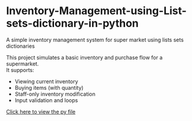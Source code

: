 # Inventory-Management-using-List-sets-dictionary-in-python
A simple inventory management system for super market using lists sets dictionaries

This project simulates a basic inventory and purchase flow for a supermarket.  
It supports:
- Viewing current inventory
- Buying items (with quantity)
- Staff-only inventory modification
- Input validation and loops

[Click here to view the py file](https://github.com/JayaraniArunachalam/Inventory-Management-using-List-sets-dictionary-in-python/blob/main/Day3%20inventory%20Management.py)
